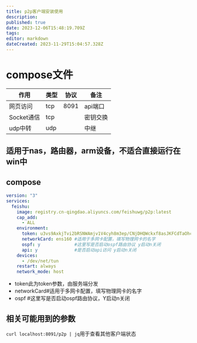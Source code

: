 ```yaml
---
title: p2p客户端安装使用
description: 
published: true
date: 2023-12-06T15:48:19.709Z
tags: 
editor: markdown
dateCreated: 2023-11-29T15:04:57.328Z
---
```




# compose文件

| 作用       | 类型 | 协议        | 备注                               |
| ---------- | ---- | ----------- | ---------------------------------- |
| 网页访问    | tcp  | 8091  | api端口                         |
| Socket通信 | tcp  |      | 密钥交换                       |
| udp中转   | udp  |        | 中继 |

## 适用于nas，路由器，arm设备，不适合直接运行在win中
## compose
```yaml
version: "3"
services:
  feishu:
    image: registry.cn-qingdao.aliyuncs.com/feishuwg/p2p:latest
    cap_add:
      - ALL
    environment:
      token: u3vs9AxkjTvi2bRSNWAmjv1V4cyh8m3ep/CNjDHQWckxf8asJKFCdTaOhcf/DVH2pMfeb+R0wIbQ4HgeHg8v+BBY620AQssIKnpZQX4BTXft6Is3c+Fc3uYUvN5ipSv1LIv8OVLOmaf1vuR+/sKKOQ==  # 此token为客户端配置根据情况修改
      networkCard: ens160 #适用于多网卡配置，填写物理网卡的名字
      ospf: y             #这里写是否启动ospf路由协议 y启动n关闭
      api: y              #是否启动api访问 y启动n关闭
    devices:
      - /dev/net/tun
    restart: always
    network_mode: host
```
* token此为token参数，由服务端分发
* networkCard#适用于多网卡配置，填写物理网卡的名字
* ospf  #这里写是否启动ospf路由协议，Y启动n关闭
## 相关可能用到的参数
`curl localhost:8091/p2p | jq`用于查看其他客户端状态